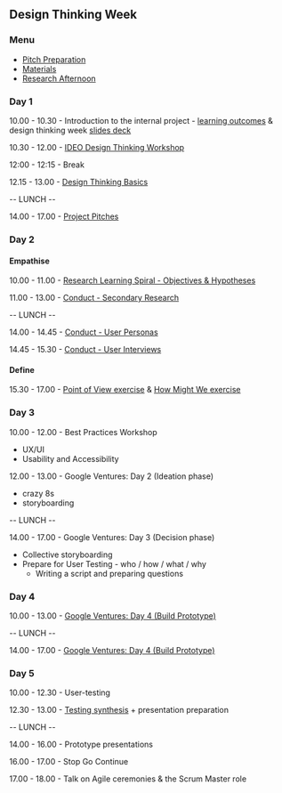 ## Design Thinking Week

### Menu

* [Pitch Preparation](./preparation.md)
* [Materials](./materials.md)
* [Research Afternoon](./research-afternoon.md)

### Day 1

10.00 - 10.30 - Introduction to the internal project - [learning outcomes](../learning-outcomes.md) & design thinking week [slides deck](https://docs.google.com/presentation/d/1CiYH-jdV3OojT3mUITuTBCao6IeZyNkI8xF2G2B6vDA/edit?ts=59a18a95#slide=id.g35f391192_00)

10.30 - 12.00 - [IDEO Design Thinking Workshop](./GiftGiving-Worksheets.pdf)

12:00 - 12:15 - Break

12.15 - 13.00 - [Design Thinking Basics](https://docs.google.com/presentation/d/1URTHmtKcxXUz2figOyczww41j8a1JhA5P18tpN-6CTU/edit?usp=sharing)

-- LUNCH --

14.00 - 17.00 - [Project Pitches](./preparation.md)

### Day 2

#### Empathise
10.00 - 11.00 - [Research Learning Spiral - Objectives & Hypotheses](./research-learning-spiral.md)

11.00 - 13.00 - [Conduct - Secondary Research](./research-learning-spiral.md#secondary-research)

-- LUNCH --

14.00 - 14.45 - [Conduct - User Personas](./research-learning-spiral.md#user-personas)

14.45 - 15.30 - [Conduct - User Interviews](./research-learning-spiral.md#surveying)

#### Define

15.30 - 17.00 - [Point of View exercise](./define-exercises.md#point-of-view) & [How Might We exercise](./define-exercises.md#how-might-we)

### Day 3

10.00 - 12.00 - Best Practices Workshop

- UX/UI
- Usability and Accessibility

12.00 - 13.00 - Google Ventures: Day 2 (Ideation phase)

- crazy 8s
- storyboarding

-- LUNCH --

14.00 - 17.00 - Google Ventures: Day 3 (Decision phase)

- Collective storyboarding
- Prepare for User Testing - who / how / what / why
  - Writing a script and preparing questions

### Day 4

10.00 - 13.00 - [Google Ventures: Day 4 (Build Prototype)](./google-ventures-day-4.md)

-- LUNCH --

14.00 - 17.00 - [Google Ventures: Day 4 (Build Prototype)](./google-ventures-day-4.md)

### Day 5
10.00 - 12.30 - User-testing

12.30 - 13.00 - [Testing synthesis](./research-learning-spiral.md#synthesis) + presentation preparation

-- LUNCH --

14.00 - 16.00 - Prototype presentations

16.00 - 17.00 - Stop Go Continue

17.00 - 18.00 - Talk on Agile ceremonies & the Scrum Master role
